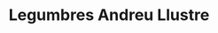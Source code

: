 ---
title: "Legumbres Andreu Llustre"
url: /torrent/legumbres-andreu-llustre-carrer-de-pintor-renau/
shop: especias
---